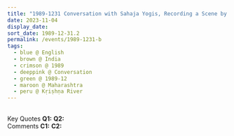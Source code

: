```yaml
---
title: "1989-1231 Conversation with Sahaja Yogis, Recording a Scene by the Kṛiṣhṇa River (afternoon), India"
date: 2023-11-04
display_date: 
sort_date: 1989-12-31.2
permalink: /events/1989-1231-b
tags:
  - blue @ English
  - brown @ India
  - crimson @ 1989
  - deeppink @ Conversation
  - green @ 1989-12
  - maroon @ Maharashtra
  - peru @ Kṛiṣhṇa River
---
```


<br>

<wave-list>
  <list-title color="DarkSeaGreen" width="55">Key Quotes</list-title>
  <list-item color="BlanchedAlmond" width="280"><b>Q1:</b> <i></i></list-item>
  <list-item color="Lavender" width="280"><b>Q2:</b> <i></i></list-item>
</wave-list>

<br>

<wave-list>
  <list-title color="DarkSeaGreen" width="55">Comments</list-title>
  <list-item color="BlanchedAlmond" width="280"><b>C1:</b> <i></i></list-item>
  <list-item color="Lavender" width="280"><b>C2:</b> <i></i></list-item>
</wave-list>